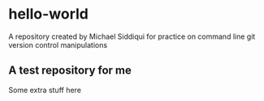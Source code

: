 # hello-world

A repository created by Michael Siddiqui for practice on command line git version control manipulations

## A test repository for me

Some extra stuff here
